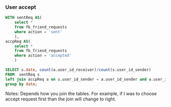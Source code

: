 ### User accept 

```SQL
WITH sentReq AS( 
    select *
    from fb_friend_requests
    where action = 'sent'
    ),
accpReq AS( 
    select *
    from fb_friend_requests
    where action = 'accepted'
    )
 
SELECT s.date, count(a.user_id_receiver)/count(s.user_id_sender)
FROM  sentReq s
left join accpReq a on s.user_id_sender = a.user_id_sender and a.user_id_receiver = s.user_id_receiver
group by date;
```
Notes: Depends how you join the tables. For example, if I was to choose accept request first than the join will change to right. 
